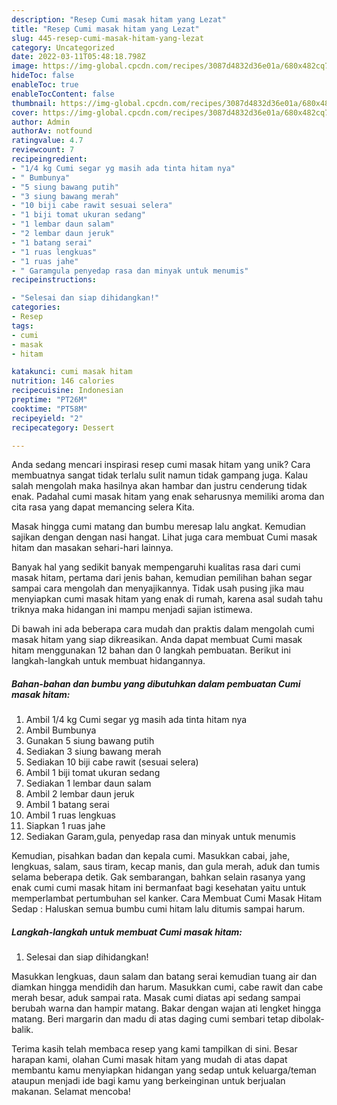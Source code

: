 ```yaml
---
description: "Resep Cumi masak hitam yang Lezat"
title: "Resep Cumi masak hitam yang Lezat"
slug: 445-resep-cumi-masak-hitam-yang-lezat
category: Uncategorized
date: 2022-03-11T05:48:18.798Z
image: https://img-global.cpcdn.com/recipes/3087d4832d36e01a/680x482cq70/cumi-masak-hitam-foto-resep-utama.jpg
hideToc: false
enableToc: true
enableTocContent: false
thumbnail: https://img-global.cpcdn.com/recipes/3087d4832d36e01a/680x482cq70/cumi-masak-hitam-foto-resep-utama.jpg
cover: https://img-global.cpcdn.com/recipes/3087d4832d36e01a/680x482cq70/cumi-masak-hitam-foto-resep-utama.jpg
author: Admin
authorAv: notfound
ratingvalue: 4.7
reviewcount: 7
recipeingredient:
- "1/4 kg Cumi segar yg masih ada tinta hitam nya"
- " Bumbunya"
- "5 siung bawang putih"
- "3 siung bawang merah"
- "10 biji cabe rawit sesuai selera"
- "1 biji tomat ukuran sedang"
- "1 lembar daun salam"
- "2 lembar daun jeruk"
- "1 batang serai"
- "1 ruas lengkuas"
- "1 ruas jahe"
- " Garamgula penyedap rasa dan minyak untuk menumis"
recipeinstructions:

- "Selesai dan siap dihidangkan!"
categories:
- Resep
tags:
- cumi
- masak
- hitam

katakunci: cumi masak hitam 
nutrition: 146 calories
recipecuisine: Indonesian
preptime: "PT26M"
cooktime: "PT58M"
recipeyield: "2"
recipecategory: Dessert

---
```





Anda sedang mencari inspirasi resep cumi masak hitam yang unik? Cara membuatnya sangat tidak terlalu sulit namun tidak gampang juga. Kalau salah mengolah maka hasilnya akan hambar dan justru cenderung tidak enak. Padahal cumi masak hitam yang enak seharusnya memiliki aroma dan cita rasa yang dapat memancing selera Kita.





Masak hingga cumi matang dan bumbu meresap lalu angkat. Kemudian sajikan dengan dengan nasi hangat. Lihat juga cara membuat Cumi masak hitam dan masakan sehari-hari lainnya.

Banyak hal yang sedikit banyak mempengaruhi kualitas rasa dari cumi masak hitam, pertama dari jenis bahan, kemudian pemilihan bahan segar sampai cara mengolah dan menyajikannya. Tidak usah pusing jika mau menyiapkan cumi masak hitam yang enak di rumah, karena asal sudah tahu triknya maka hidangan ini mampu menjadi sajian istimewa.






Di bawah ini ada beberapa cara mudah dan praktis dalam mengolah cumi masak hitam yang siap dikreasikan. Anda dapat membuat Cumi masak hitam menggunakan 12 bahan dan 0 langkah pembuatan. Berikut ini langkah-langkah untuk membuat hidangannya.

<!--inarticleads1-->

##### Bahan-bahan dan bumbu yang dibutuhkan dalam pembuatan Cumi masak hitam:

1. Ambil 1/4 kg Cumi segar yg masih ada tinta hitam nya
1. Ambil  Bumbunya
1. Gunakan 5 siung bawang putih
1. Sediakan 3 siung bawang merah
1. Sediakan 10 biji cabe rawit (sesuai selera)
1. Ambil 1 biji tomat ukuran sedang
1. Sediakan 1 lembar daun salam
1. Ambil 2 lembar daun jeruk
1. Ambil 1 batang serai
1. Ambil 1 ruas lengkuas
1. Siapkan 1 ruas jahe
1. Sediakan  Garam,gula, penyedap rasa dan minyak untuk menumis


Kemudian, pisahkan badan dan kepala cumi. Masukkan cabai, jahe, lengkuas, salam, saus tiram, kecap manis, dan gula merah, aduk dan tumis selama beberapa detik. Gak sembarangan, bahkan selain rasanya yang enak cumi cumi masak hitam ini bermanfaat bagi kesehatan yaitu untuk memperlambat pertumbuhan sel kanker. Cara Membuat Cumi Masak Hitam Sedap : Haluskan semua bumbu cumi hitam lalu ditumis sampai harum. 

<!--inarticleads2-->

##### Langkah-langkah untuk membuat Cumi masak hitam:


1. Selesai dan siap dihidangkan!

Masukkan lengkuas, daun salam dan batang serai kemudian tuang air dan diamkan hingga mendidih dan harum. Masukkan cumi, cabe rawit dan cabe merah besar, aduk sampai rata. Masak cumi diatas api sedang sampai berubah warna dan hampir matang. Bakar dengan wajan ati lengket hingga matang. Beri margarin dan madu di atas daging cumi sembari tetap dibolak-balik. 

Terima kasih telah membaca resep yang kami tampilkan di sini. Besar harapan kami, olahan Cumi masak hitam yang mudah di atas dapat membantu kamu menyiapkan hidangan yang sedap untuk keluarga/teman ataupun menjadi ide bagi kamu yang berkeinginan untuk berjualan makanan. Selamat mencoba!
